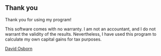 ## Thank you

Thank you for using my program!

This software comes with no warranty.
I am not an accountant, and I do not warrant the validity of the results.
Nevertheless, I have used this program to calculate my own capital gains for tax purposes.

[David Osborn](mailto:davidcosborn@gmail.com)

